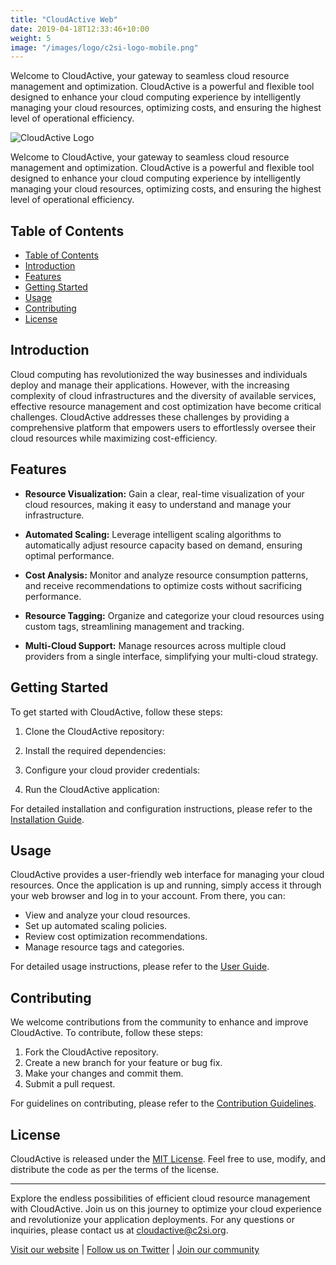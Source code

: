 ```yaml
---
title: "CloudActive Web"
date: 2019-04-18T12:33:46+10:00
weight: 5
image: "/images/logo/c2si-logo-mobile.png"
---
```


Welcome to CloudActive, your gateway to seamless cloud resource management and optimization. CloudActive is a powerful and flexible tool designed to enhance your cloud computing experience by intelligently managing your cloud resources, optimizing costs, and ensuring the highest level of operational efficiency.


![CloudActive Logo](https://github.com/c2siorg/CloudActiveWeb/blob/main/logo.png)

Welcome to CloudActive, your gateway to seamless cloud resource management and optimization. CloudActive is a powerful and flexible tool designed to enhance your cloud computing experience by intelligently managing your cloud resources, optimizing costs, and ensuring the highest level of operational efficiency.

## Table of Contents

- [Table of Contents](#table-of-contents)
- [Introduction](#introduction)
- [Features](#features)
- [Getting Started](#getting-started)
- [Usage](#usage)
- [Contributing](#contributing)
- [License](#license)

## Introduction

Cloud computing has revolutionized the way businesses and individuals deploy and manage their applications. However, with the increasing complexity of cloud infrastructures and the diversity of available services, effective resource management and cost optimization have become critical challenges. CloudActive addresses these challenges by providing a comprehensive platform that empowers users to effortlessly oversee their cloud resources while maximizing cost-efficiency.

## Features

- **Resource Visualization:** Gain a clear, real-time visualization of your cloud resources, making it easy to understand and manage your infrastructure.

- **Automated Scaling:** Leverage intelligent scaling algorithms to automatically adjust resource capacity based on demand, ensuring optimal performance.

- **Cost Analysis:** Monitor and analyze resource consumption patterns, and receive recommendations to optimize costs without sacrificing performance.

- **Resource Tagging:** Organize and categorize your cloud resources using custom tags, streamlining management and tracking.

- **Multi-Cloud Support:** Manage resources across multiple cloud providers from a single interface, simplifying your multi-cloud strategy.

## Getting Started

To get started with CloudActive, follow these steps:

1. Clone the CloudActive repository:

2. Install the required dependencies:

3. Configure your cloud provider credentials:

4. Run the CloudActive application:

For detailed installation and configuration instructions, please refer to the [Installation Guide](docs/installation.md).

## Usage

CloudActive provides a user-friendly web interface for managing your cloud resources. Once the application is up and running, simply access it through your web browser and log in to your account. From there, you can:

- View and analyze your cloud resources.
- Set up automated scaling policies.
- Review cost optimization recommendations.
- Manage resource tags and categories.

For detailed usage instructions, please refer to the [User Guide](docs/user-guide.md).

## Contributing

We welcome contributions from the community to enhance and improve CloudActive. To contribute, follow these steps:

1. Fork the CloudActive repository.
2. Create a new branch for your feature or bug fix.
3. Make your changes and commit them.
4. Submit a pull request.

For guidelines on contributing, please refer to the [Contribution Guidelines](CONTRIBUTING.md).

## License

CloudActive is released under the [MIT License](LICENSE). Feel free to use, modify, and distribute the code as per the terms of the license.

---

Explore the endless possibilities of efficient cloud resource management with CloudActive. Join us on this journey to optimize your cloud experience and revolutionize your application deployments. For any questions or inquiries, please contact us at cloudactive@c2si.org.

[Visit our website](https://www.cloudactive.org) | [Follow us on Twitter](https://twitter.com/CloudActiveOrg) | [Join our community](https://community.cloudactive.org)

